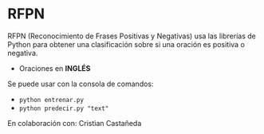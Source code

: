 # RFPN
RFPN (Reconocimiento de Frases Positivas y Negativas) usa las librerías de Python para obtener una clasificación sobre si una oración es positiva o negativa.

* Oraciones en **INGLÉS**

Se puede usar con la consola de comandos:
* `python entrenar.py`
* `python predecir.py "text"`

En colaboración con: Cristian Castañeda
